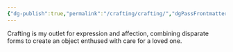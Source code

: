 ```yaml
---
{"dg-publish":true,"permalink":"/crafting/crafting/","dgPassFrontmatter":true}
---
```


Crafting is my outlet for expression and affection, combining disparate forms to create an object enthused with care for a loved one. 